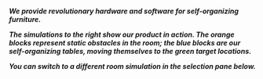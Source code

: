 <h5>
We provide revolutionary hardware and software for self-organizing furniture.

The simulations to the right show our product in action. The orange blocks represent static obstacles in the room; the blue blocks are our self-organizing tables, moving themselves to the green target locations.  

You can switch to a different room simulation in the selection pane below.
</h5>
